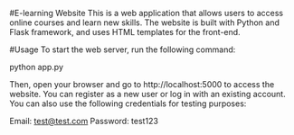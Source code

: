 #E-learning Website
This is a web application that allows users to access online courses and learn new skills. The website is built with Python and Flask framework, and uses HTML templates for the front-end.


#Usage
To start the web server, run the following command:

python app.py

Then, open your browser and go to http://localhost:5000 to access the website. You can register as a new user or log in with an existing account. You can also use the following credentials for testing purposes:

Email: test@test.com
Password: test123
